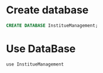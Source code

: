   # Create database
  
  ```sql
CREATE DATABASE InstitueManagement;
```
  # Use DataBase
  
  ```
  use InstitueManagement
  ```
 
